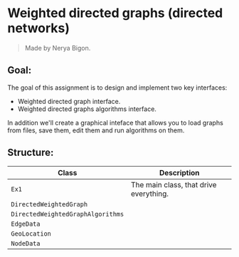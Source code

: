 # Weighted directed graphs (directed networks)

> Made by Nerya Bigon.  

## Goal:
The goal of this assignment is to design and implement two key interfaces:
* Weighted directed graph interface.
* Weighted directed graphs algorithms interface.  

In addition we'll create a graphical inteface that allows you to load graphs from files, save them, edit them and run algorithms on them.  

## Structure:  

Class | Description
----- | -----------
`Ex1` | The main class, that drive everything.
`DirectedWeightedGraph` |
`DirectedWeightedGraphAlgorithms` |
`EdgeData` | 
`GeoLocation` |
`NodeData` |
